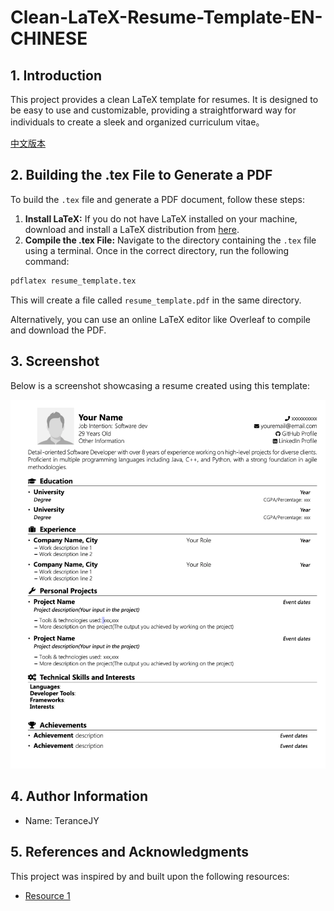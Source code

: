 # Clean-LaTeX-Resume-Template-EN-CHINESE

## 1. Introduction

This project provides a clean LaTeX template for resumes. It is designed to be easy to use and customizable, providing a straightforward way for individuals to create a sleek and organized curriculum vitae。

[中文版本](README_CN.md)

## 2. Building the .tex File to Generate a PDF

To build the `.tex` file and generate a PDF document, follow these steps:

1. **Install LaTeX:** If you do not have LaTeX installed on your machine, download and install a LaTeX distribution from [here](https://www.latex-project.org/get/).
2. **Compile the .tex File:** Navigate to the directory containing the `.tex` file using a terminal. Once in the correct directory, run the following command:
```bash
pdflatex resume_template.tex
```
This will create a file called `resume_template.pdf` in the same directory.

Alternatively, you can use an online LaTeX editor like Overleaf to compile and download the PDF.

## 3. Screenshot

Below is a screenshot showcasing a resume created using this template:

![Resume Screenshot](resume_template/sample.png)

## 4. Author Information

- Name: TeranceJY


## 5. References and Acknowledgments

This project was inspired by and built upon the following resources:

- [Resource 1](https://www.overleaf.com/latex/templates/nit-raipur-resume-template/qmwbrnftpsmh)

